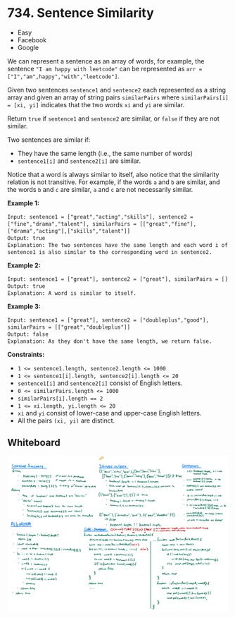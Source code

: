 # 734. Sentence Similarity
- Easy
- Facebook
- Google

We can represent a sentence as an array of words, for example, the sentence
`"I am happy with leetcode"` can be represented as
`arr = ["I","am",happy","with","leetcode"]`.

Given two sentences `sentence1` and `sentence2` each represented as a string
array and given an array of string pairs `similarPairs` where
`similarPairs[i] = [xi, yi]` indicates that the two words `xi` and `yi` are
similar.

Return `true` if `sentence1` and `sentence2` are similar, or `false` if they are
not similar.

Two sentences are similar if:
- They have the same length (i.e., the same number of words)
- `sentence1[i]` and `sentence2[i]` are similar.

Notice that a word is always similar to itself, also notice that the similarity
relation is not transitive. For example, if the words `a` and `b` are similar,
and the words `b` and `c` are similar, `a` and `c` are not necessarily similar.

**Example 1:**
```
Input: sentence1 = ["great","acting","skills"], sentence2 = ["fine","drama","talent"], similarPairs = [["great","fine"],["drama","acting"],["skills","talent"]]
Output: true
Explanation: The two sentences have the same length and each word i of sentence1 is also similar to the corresponding word in sentence2.
```

**Example 2:**
```
Input: sentence1 = ["great"], sentence2 = ["great"], similarPairs = []
Output: true
Explanation: A word is similar to itself.
```

**Example 3:**
```
Input: sentence1 = ["great"], sentence2 = ["doubleplus","good"], similarPairs = [["great","doubleplus"]]
Output: false
Explanation: As they don't have the same length, we return false.
```

**Constraints:**
- `1 <= sentence1.length, sentence2.length <= 1000`
- `1 <= sentence1[i].length, sentence2[i].length <= 20`
- `sentence1[i]` and `sentence2[i]` consist of English letters.
- `0 <= similarPairs.length <= 1000`
- `similarPairs[i].length == 2`
- `1 <= xi.length, yi.length <= 20`
- `xi` and `yi` consist of lower-case and upper-case English letters.
- All the pairs `(xi, yi)` are distinct.

## Whiteboard
![Whiteboard Image][whiteboard-image]

<!-- Refs -->
[whiteboard-image]: whiteboard.jpg
